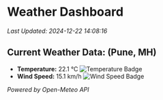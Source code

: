 
# Weather Dashboard

_Last Updated: 2024-12-22 14:08:16_

## Current Weather Data: (Pune, MH)
- **Temperature:** 22.1 °C ![Temperature Badge](https://img.shields.io/badge/Temperature-Medium%20Temp-green)
- **Wind Speed:** 15.1 km/h ![Wind Speed Badge](https://img.shields.io/badge/Wind%20Speed-Low%20Wind-blue)

*Powered by Open-Meteo API*
